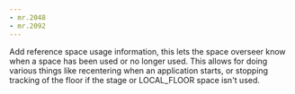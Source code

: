 ```yaml
---
- mr.2048
- mr.2092
---
```

Add reference space usage information, this lets the space overseer know when
a space has been used or no longer used. This allows for doing various things
like recentering when an application starts, or stopping tracking of the floor
if the stage or LOCAL_FLOOR space isn't used.
